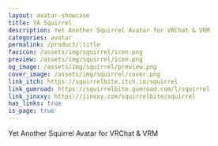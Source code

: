 ```yaml
---
layout: avatar-showcase
title: YA Squirrel
description: Yet Another Squirrel Avatar for VRChat & VRM
categories: avatar
permalink: /product/:title
favicon: /assets/img/squirrel/icon.png
preview: /assets/img/squirrel/icon.png
og_image: /assets/img/squirrel/preview.png
cover_image: /assets/img/squirrel/cover.png
link_itch: https://squirrelbite.itch.io/squirrel
link_gumroad: https://squirrelbite.gumroad.com/l/squirrel
link_jinxxy: https://jinxxy.com/squirrelbite/squirrel
has_links: true
is_page: true
---
```

Yet Another Squirrel Avatar for VRChat & VRM